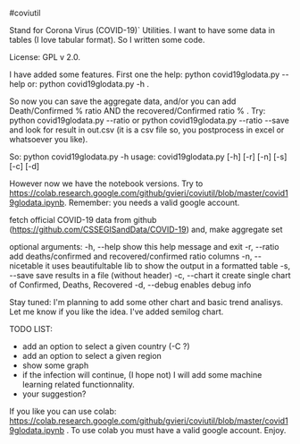 #coviutil 

Stand for Corona Virus (COVID-19)` Utilities. I want to have some data in tables (I love tabular format). So I written some code. 

License: GPL v 2.0.


I have added some features. First one the help:
python covid19glodata.py --help 
or:
python covid19glodata.py -h . 

So now you can save the aggregate data, and/or you can add Death/Confirmed % ratio AND the recovered/Confirmed ratio % . 
Try:
python covid19glodata.py --ratio 
or
python covid19glodata.py --ratio --save 
and look for result in out.csv (it is a csv file so, you postprocess in excel or whatsoever you like). 

So:
python covid19glodata.py -h 
usage: covid19glodata.py [-h] [-r] [-n] [-s] [-c] [-d]

However now we have the notebook versions. 
Try to https://colab.research.google.com/github/gvieri/coviutil/blob/master/covid19glodata.ipynb. Remember: you needs a valid google account. 

fetch official COVID-19 data from github
(https://github.com/CSSEGISandData/COVID-19) and, make aggregate set

optional arguments:
  -h, --help       show this help message and exit
  -r, --ratio      add deaths/confirmed and recovered/confirmed ratio columns
  -n, --nicetable  it uses beautifultable lib to show the output in a
                   formatted table
  -s, --save       save results in a file (without header)
  -c, --chart      it create single chart of Confirmed, Deaths, Recovered
  -d, --debug      enables debug info



Stay tuned: I'm planning to add some other chart and basic trend analisys. Let me know if you like the idea. 
I've added semilog chart. 

TODO LIST:
* add an option to select a given country (-C ?) 
* add an option to select a given region 
* show some graph
* if the infection will continue, (I hope not) I will add some machine learning related functionnality. 
* your suggestion? 

If you like you can use colab: https://colab.research.google.com/github/gvieri/coviutil/blob/master/covid19glodata.ipynb . To use colab you must have a valid google account. 
Enjoy. 

